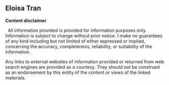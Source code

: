 Eloisa Tran
---
__Content disclaimer__

  All information provided is provided for information purposes only. Information is subject to change without prior notice. I make no guarantees of any kind including but not limited of either expressed or implied, concerning the accuracy, completeness, reliability, or suitability of the information.

Any links to external websites of information provided or returned from web search engines are provided as a courtesy. They should not be construed as an endorsement by this entity of the content or views of the linked materials. 
